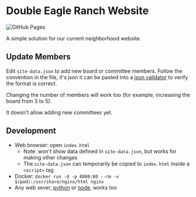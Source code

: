 # Double Eagle Ranch Website

![GitHub
Pages](https://img.shields.io/github/deployments/doube-eagle/website/github-pages?label=pages&logo=github)

A simple solution for our current neighborhood website.

## Update Members

Edit `site-data.json` to add new board or committee members. Follow the convention in the file, it's
json it can be pasted into a [json validator](https://jsonlint.com) to verify the format is correct.

Changing the number of members will work too (for example, increasing the board from 3 to 5).

It doesn't allow adding new committees yet.

## Development

- Web browser: open `index.html`
  - Note: won't show data defined in `site-data.json`, but works for making other changes
  - The `site-data.json` can temporarily be copied to `index.html` inside a `<script>` tag
- Docker: `docker run -d -p 8080:80 --rm -v $(pwd):/usr/share/nginx/html nginx`
- Any web sever, [python](https://stackoverflow.com/a/27986564) or
  [node](https://stackoverflow.com/a/23122981), works too
